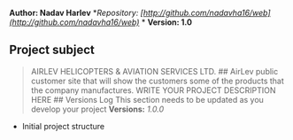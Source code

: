 **Author: Nadav Harlev**
**Repository: [http://github.com/nadavha16/web](http://github.com/nadavha16/web)* *
**Version: 1.0**
## Project subject
> AIRLEV HELICOPTERS & AVIATION SERVICES LTD. ## AirLev public customer site that will show the
customers some of the products that the company manufactures.
> WRITE YOUR PROJECT DESCRIPTION HERE ## Versions Log
This section needs to be updated as you develop your project
**Versions:**
*1.0.0*
- Initial project structure